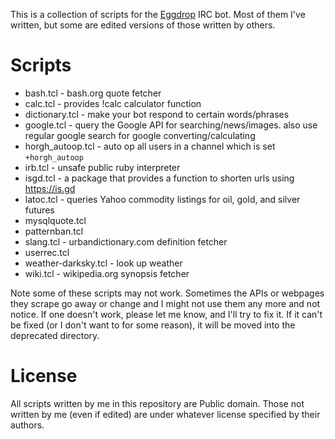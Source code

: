 This is a collection of scripts for the [Eggdrop](https://eggheads.org) IRC
bot. Most of them I've written, but some are edited versions of those
written by others.


# Scripts

* bash.tcl - bash.org quote fetcher
* calc.tcl - provides !calc calculator function
* dictionary.tcl - make your bot respond to certain words/phrases
* google.tcl - query the Google API for searching/news/images. also use
  regular google search for google converting/calculating
* horgh_autoop.tcl - auto op all users in a channel which is set
  `+horgh_autoop`
* irb.tcl - unsafe public ruby interpreter
* isgd.tcl - a package that provides a function to shorten urls using https://is.gd
* latoc.tcl - queries Yahoo commodity listings for oil, gold, and silver
  futures
* mysqlquote.tcl
* patternban.tcl
* slang.tcl - urbandictionary.com definition fetcher
* userrec.tcl
* weather-darksky.tcl - look up weather
* wiki.tcl - wikipedia.org synopsis fetcher

Note some of these scripts may not work. Sometimes the APIs or webpages
they scrape go away or change and I might not use them any more and not
notice. If one doesn't work, please let me know, and I'll try to fix it. If
it can't be fixed (or I don't want to for some reason), it will be moved
into the deprecated directory.


# License
All scripts written by me in this repository are Public domain. Those not
written by me (even if edited) are under whatever license specified by
their authors.
